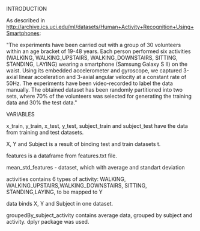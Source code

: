 INTRODUCTION

As described in http://archive.ics.uci.edu/ml/datasets/Human+Activity+Recognition+Using+Smartphones:

"The experiments have been carried out with a group of 30 volunteers within an age bracket of 19-48 years. Each person performed six activities (WALKING, WALKING_UPSTAIRS, WALKING_DOWNSTAIRS, SITTING, STANDING, LAYING) wearing a smartphone (Samsung Galaxy S II) on the waist. Using its embedded accelerometer and gyroscope, we captured 3-axial linear acceleration and 3-axial angular velocity at a constant rate of 50Hz. The experiments have been video-recorded to label the data manually. The obtained dataset has been randomly partitioned into two sets, where 70% of the volunteers was selected for generating the training data and 30% the test data."

VARIABLES

x_train, y_train, x_test, y_test, subject_train and subject_test have the data from training and test datasets.

X, Y and Subject is a result of binding test and train datasets t.

features is a dataframe from features.txt file.

mean_std_features - dataset, which with average and standart deviation

activities contains 6 types of activity: WALKING, WALKING_UPSTAIRS,WALKING_DOWNSTAIRS, SITTING, STANDING,LAYING, to be mapped to Y

data binds X, Y and Subject in one dataset.

groupedBy_subject_activity contains average data, grouped by subject and activity. dplyr package was used.
